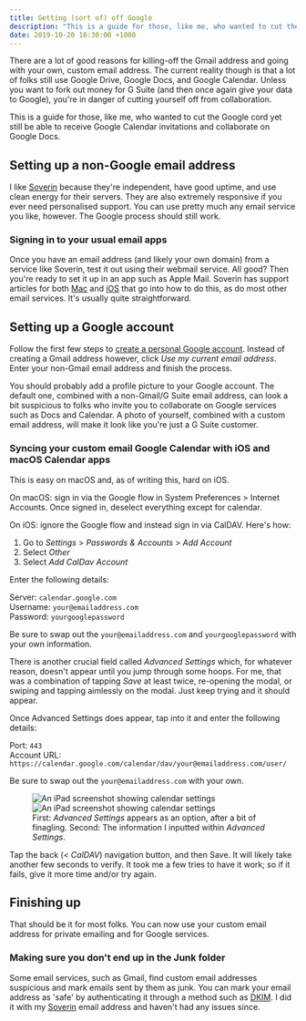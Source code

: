 ```yaml
---
title: Getting (sort of) off Google
description: "This is a guide for those, like me, who wanted to cut the Google cord yet still be able to receive Google Calendar invitations and collaborate on Google Docs."
date: 2019-10-20 10:30:00 +1000
---
```


There are a lot of good reasons for killing-off the Gmail address and going with your own, custom email address. The current reality though is that a lot of folks still use Google Drive, Google Docs, and Google Calendar. Unless you want to fork out money for G Suite (and then once again give your data to Google), you're in danger of cutting yourself off from collaboration.

This is a guide for those, like me, who wanted to cut the Google cord yet still be able to receive Google Calendar invitations and collaborate on Google Docs.

## Setting up a non-Google email address
I like [Soverin](http://soverin.net) because they're independent, have good uptime, and use clean energy for their servers. They are also extremely responsive if you ever need personalised support. You can use pretty much any email service you like, however. The Google process should still work.

### Signing in to your usual email apps
Once you have an email address (and likely your own domain) from a service like Soverin, test it out using their webmail service. All good? Then you're ready to set it up in an app such as Apple Mail. Soverin has support articles for both [Mac](https://support.soverin.net/hc/en-us/articles/115004812134-Setup-Soverin-on-your-Mac-with-Apple-Mail) and [iOS](https://support.soverin.net/hc/en-us/articles/115004812134-Setup-Soverin-on-your-Mac-with-Apple-Mail) that go into how to do this, as do most other email services. It's usually quite straightforward.

## Setting up a Google account
Follow the first few steps to [create a personal Google account](https://accounts.google.com/). Instead of creating a Gmail address however, click _Use my current email address_. Enter your non-Gmail email address and finish the process.

You should probably add a profile picture to your Google account. The default one, combined with a non-Gmail/G Suite email address, can look a bit suspicious to folks who invite you to collaborate on Google services such as Docs and Calendar. A photo of yourself, combined with a custom email address, will make it look like you're just a G Suite customer.

### Syncing your custom email Google Calendar with iOS and macOS Calendar apps
This is easy on macOS and, as of writing this, hard on iOS.

On macOS: sign in via the Google flow in System Preferences > Internet Accounts. Once signed in, deselect everything except for calendar.

On iOS: ignore the Google flow and instead sign in via CalDAV. Here's how:

1. Go to _Settings_ > _Passwords & Accounts_ > _Add Account_
2. Select _Other_
3. Select _Add CalDav Account_

Enter the following details:

Server: `calendar.google.com`<br>
Username: `your@emailaddress.com`<br>
Password: `yourgooglepassword`

Be sure to swap out the `your@emailaddress.com` and `yourgooglepassword` with your own information.

There is another crucial field called _Advanced Settings_ which, for whatever reason, doesn't appear until you jump through some hoops. For me, that was a combination of tapping _Save_ at least twice, re-opening the modal, or swiping and tapping aimlessly on the modal. Just keep trying and it should appear.

Once Advanced Settings does appear, tap into it and enter the following details:

Port: `443`<br>
Account URL: `https://calendar.google.com/calendar/dav/your@emailaddress.com/user/`

Be sure to swap out the `your@emailaddress.com` with your own.

<figure class="even-two">
  <img data-src="https://ik.imagekit.io/dw/notes/getting-sort-of-off-google/verifying.png" alt="An iPad screenshot showing calendar settings">
  <img data-src="https://ik.imagekit.io/dw/notes/getting-sort-of-off-google/advanced-settings.png" alt="An iPad screenshot showing calendar settings">
  <figcaption>First: <em>Advanced Settings</em> appears as an option, after a bit of finagling. Second: The information I inputted within <em>Advanced Settings</em>.</figcaption>
</figure>

Tap the back (_< CalDAV_) navigation button, and then Save. It will likely take another few seconds to verify. It took me a few tries to have it work; so if it fails, give it more time and/or try again.

## Finishing up
That should be it for most folks. You can now use your custom email address for private emailing and for Google services. 

### Making sure you don't end up in the Junk folder
Some email services, such as Gmail, find custom email addresses suspicious and mark emails sent by them as junk. You can mark your email address as 'safe' by authenticating it through a method such as [DKIM](https://en.wikipedia.org/wiki/DomainKeys_Identified_Mail). I did it with my [Soverin](https://support.soverin.net/hc/en-us/articles/360000213874-Setup-DKIM) email address and haven't had any issues since.